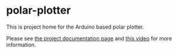 polar-plotter
=============

This is project home for the Arduino based polar plotter.

Please see [the project documentation page](http://roxen.github.com/polar-plotter/) and [this video](http://www.youtube.com/watch?v=SC3hTZtnDt4&feature=channel&list=UL) for more information.
